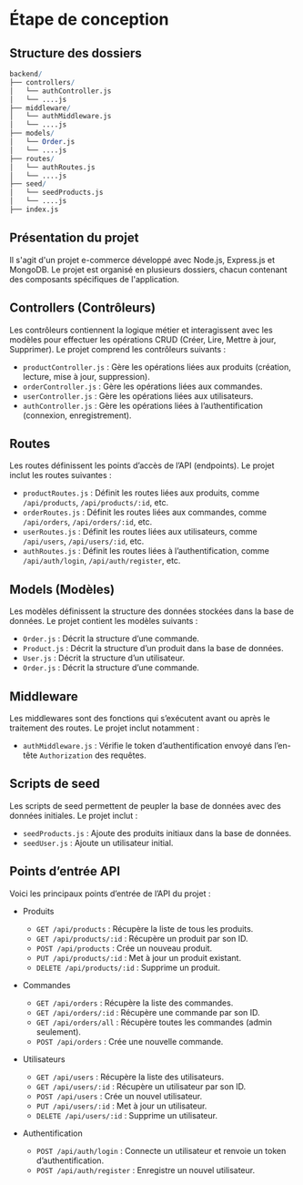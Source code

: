 # Étape de conception

## Structure des dossiers

```mathematica
backend/
├── controllers/
│   └── authController.js
│   └── ....js
├── middleware/
│   └── authMiddleware.js
│   └── ....js
├── models/
│   └── Order.js
│   └── ....js
├── routes/
│   └── authRoutes.js
│   └── ....js
├── seed/
│   └── seedProducts.js
│   └── ....js
├── index.js
```

## Présentation du projet

Il s'agit d'un projet e-commerce développé avec Node.js, Express.js et MongoDB. Le projet est organisé en plusieurs dossiers, chacun contenant des composants spécifiques de l'application.

## Controllers (Contrôleurs)

Les contrôleurs contiennent la logique métier et interagissent avec les modèles pour effectuer les opérations CRUD (Créer, Lire, Mettre à jour, Supprimer). Le projet comprend les contrôleurs suivants :

* `productController.js` : Gère les opérations liées aux produits (création, lecture, mise à jour, suppression).
* `orderController.js` : Gère les opérations liées aux commandes.
* `userController.js` : Gère les opérations liées aux utilisateurs.
* `authController.js` : Gère les opérations liées à l’authentification (connexion, enregistrement).

## Routes

Les routes définissent les points d’accès de l’API (endpoints). Le projet inclut les routes suivantes :

* `productRoutes.js` : Définit les routes liées aux produits, comme `/api/products`, `/api/products/:id`, etc.
* `orderRoutes.js` : Définit les routes liées aux commandes, comme `/api/orders`, `/api/orders/:id`, etc.
* `userRoutes.js` : Définit les routes liées aux utilisateurs, comme `/api/users`, `/api/users/:id`, etc.
* `authRoutes.js` : Définit les routes liées à l’authentification, comme `/api/auth/login`, `/api/auth/register`, etc.

## Models (Modèles)

Les modèles définissent la structure des données stockées dans la base de données. Le projet contient les modèles suivants :

* `Order.js` : Décrit la structure d’une commande.
* `Product.js` : Décrit la structure d’un produit dans la base de données.
* `User.js` : Décrit la structure d’un utilisateur.
* `Order.js` : Décrit la structure d’une commande.

## Middleware

Les middlewares sont des fonctions qui s’exécutent avant ou après le traitement des routes. Le projet inclut notamment :

* `authMiddleware.js` : Vérifie le token d’authentification envoyé dans l’en-tête `Authorization` des requêtes.

## Scripts de seed

Les scripts de seed permettent de peupler la base de données avec des données initiales. Le projet inclut :

* `seedProducts.js` : Ajoute des produits initiaux dans la base de données.
* `seedUser.js` : Ajoute un utilisateur initial.

## Points d’entrée API

Voici les principaux points d’entrée de l’API du projet :

* Produits

  * `GET /api/products` : Récupère la liste de tous les produits.
  * `GET /api/products/:id` : Récupère un produit par son ID.
  * `POST /api/products` : Crée un nouveau produit.
  * `PUT /api/products/:id` : Met à jour un produit existant.
  * `DELETE /api/products/:id` : Supprime un produit.

* Commandes

  * `GET /api/orders` : Récupère la liste des commandes.
  * `GET /api/orders/:id` : Récupère une commande par son ID.
  * `GET /api/orders/all` : Récupère toutes les commandes (admin seulement).
  * `POST /api/orders` : Crée une nouvelle commande.

* Utilisateurs

  * `GET /api/users` : Récupère la liste des utilisateurs.
  * `GET /api/users/:id` : Récupère un utilisateur par son ID.
  * `POST /api/users` : Crée un nouvel utilisateur.
  * `PUT /api/users/:id` : Met à jour un utilisateur.
  * `DELETE /api/users/:id` : Supprime un utilisateur.

* Authentification

  * `POST /api/auth/login` : Connecte un utilisateur et renvoie un token d’authentification.
  * `POST /api/auth/register` : Enregistre un nouvel utilisateur.